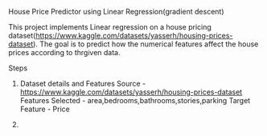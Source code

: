 House Price Predictor using Linear Regression(gradient descent)

This project implements Linear regression on a house pricing dataset(https://www.kaggle.com/datasets/yasserh/housing-prices-dataset). The goal is to predict how the numerical features affect the house prices according to thrgiven data.

Steps
1. Dataset details and Features
   Source - https://www.kaggle.com/datasets/yasserh/housing-prices-dataset
   Features Selected - area,bedrooms,bathrooms,stories,parking
   Target Feature - Price

2.

